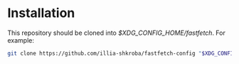 # Installation

This repository should be cloned into *$XDG_CONFIG_HOME/fastfetch*. For example:

```sh
git clone https://github.com/illia-shkroba/fastfetch-config "$XDG_CONFIG_HOME/fastfetch"
```
